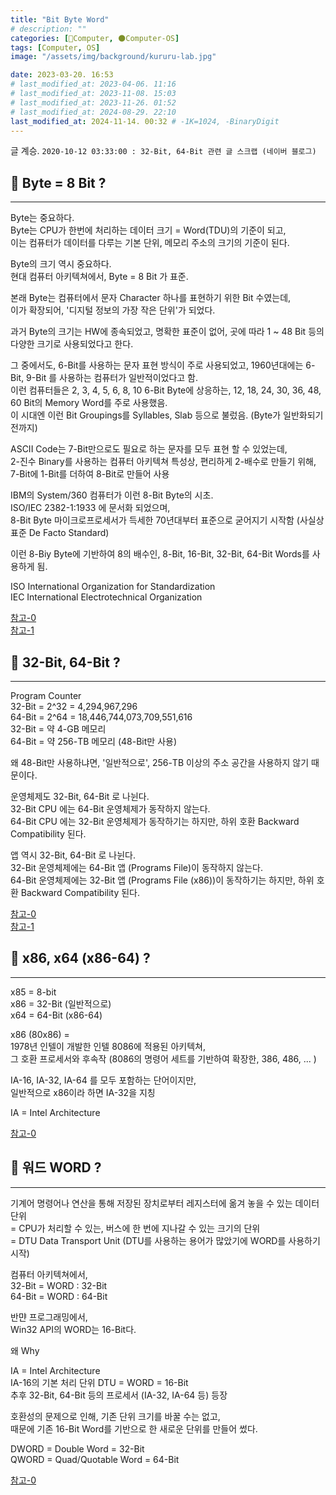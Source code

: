 ```yaml
---
title: "Bit Byte Word"
# description: ""
categories: [💫Computer, 🌑Computer-OS]
tags: [Computer, OS]
image: "/assets/img/background/kururu-lab.jpg"

date: 2023-03-20. 16:53
# last_modified_at: 2023-04-06. 11:16
# last_modified_at: 2023-11-08. 15:03
# last_modified_at: 2023-11-26. 01:52
# last_modified_at: 2024-08-29. 22:10
last_modified_at: 2024-11-14. 00:32 # -1K=1024, -BinaryDigit
---
```


글 계승.
`2020-10-12 03:33:00 : 32-Bit, 64-Bit 관련 글 스크랩 (네이버 블로그)`  

## 💫 Byte = 8 Bit ?

---

Byte는 중요하다.  
Byte는 CPU가 한번에 처리하는 데이터 크기 = Word(TDU)의 기준이 되고,  
이는 컴퓨터가 데이터를 다루는 기본 단위, 메모리 주소의 크기의 기준이 된다.  

Byte의 크기 역시 중요하다.  
현대 컴퓨터 아키텍쳐에서, Byte = 8 Bit 가 표준.  

본래 Byte는 컴퓨터에서 문자 Character 하나를 표현하기 위한 Bit 수였는데,  
이가 확장되어, '디지털 정보의 가장 작은 단위'가 되었다.  

과거 Byte의 크기는 HW에 종속되었고, 명확한 표준이 없어, 곳에 따라 1 ~ 48 Bit 등의 다양한 크기로 사용되었다고 한다.  

그 중에서도, 6-Bit를 사용하는 문자 표현 방식이 주로 사용되었고, 1960년대에는 6-Bit, 9-Bit 를 사용하는 컴퓨터가 일반적이었다고 함.  
이런 컴퓨터들은 2, 3, 4, 5, 6, 8, 10 6-Bit Byte에 상응하는, 12, 18, 24, 30, 36, 48, 60 Bit의 Memory Word를 주로 사용했음.  
이 시대엔 이런 Bit Groupings를 Syllables, Slab 등으로 불렀음. (Byte가 일반화되기 전까지)  

ASCII Code는 7-Bit만으로도 필요로 하는 문자를 모두 표현 할 수 있었는데,  
2-진수 Binary를 사용하는 컴퓨터 아키텍쳐 특성상, 편리하게 2-배수로 만들기 위해,  
7-Bit에 1-Bit를 더하여 8-Bit로 만들어 사용  

IBM의 System/360 컴퓨터가 이런 8-Bit Byte의 시초.  
ISO/IEC 2382-1:1933 에 문서화 되었으며,  
8-Bit Byte 마이크로프로세서가 득세한 70년대부터 표준으로 굳어지기 시작함 (사실상 표준 De Facto Standard)  

이런 8-Biy Byte에 기반하여 8의 배수인, 8-Bit, 16-Bit, 32-Bit, 64-Bit Words를 사용하게 됨.  

ISO International Organization for Standardization  
IEC International Electrotechnical Organization  

[참고-0](https://softwareengineering.stackexchange.com/questions/120126/what-is-the-history-of-why-bytes-are-eight-bits)  
[참고-1](https://en.wikipedia.org/wiki/Byte)  

## 💫 32-Bit, 64-Bit ?

---

Program Counter  
32-Bit = 2^32 = 4,294,967,296  
64-Bit = 2^64 = 18,446,744,073,709,551,616  
32-Bit = 약 4-GB 메모리  
64-Bit = 약 256-TB 메모리 (48-Bit만 사용)  

왜 48-Bit만 사용하냐면, '일반적으로', 256-TB 이상의 주소 공간을 사용하지 않기 때문이다.  

운영체제도 32-Bit, 64-Bit 로 나뉜다.  
32-Bit CPU 에는 64-Bit 운영체제가 동작하지 않는다.  
64-Bit CPU 에는 32-Bit 운영체제가 동작하기는 하지만, 하위 호환 Backward Compatibility 된다.  

앱 역시 32-Bit, 64-Bit 로 나뉜다.  
32-Bit 운영체제에는 64-Bit 앱 (Programs File)이 동작하지 않는다.  
64-Bit 운영체제에는 32-Bit 앱 (Programs File (x86))이 동작하기는 하지만, 하위 호환 Backward Compatibility 된다.  

[참고-0](https://blog.naver.com/sharpsoul/221777128846)  
[참고-1](https://eine.tistory.com/entry/64%EB%B9%84%ED%8A%B8-32%EB%B9%84%ED%8A%B8-CPU%EC%99%80-%EC%9A%B4%EC%98%81%EC%B2%B4%EC%A0%9C-%EC%97%90-%EB%8C%80%ED%95%98%EC%97%AC)  

## 💫 x86, x64 (x86-64) ?

---

x85 = 8-bit  
x86 = 32-Bit (일반적으로)  
x64 = 64-Bit (x86-64)  

x86 (80x86) =  
1978년 인텔이 개발한 인텔 8086에 적용된 아키텍쳐,  
그 호환 프로세서와 후속작 (8086의 명령어 세트를 기반하여 확장한, 386, 486, ...  )  

IA-16, IA-32, IA-64 를 모두 포함하는 단어이지만,  
일반적으로 x86이라 하면 IA-32을 지칭  

IA = Intel Architecture  

[참고-0](https://ko.wikipedia.org/wiki/X86)  

## 💫 워드 WORD ?

---

기계어 명령어나 연산을 통해 저장된 장치로부터 레지스터에 옮겨 놓을 수 있는 데이터 단위  
= CPU가 처리할 수 있는, 버스에 한 번에 지나갈 수 있는 크기의 단위  
= DTU Data Transport Unit (DTU를 사용하는 용어가 많았기에 WORD를 사용하기 시작)  

컴퓨터 아키텍쳐에서,  
32-Bit = WORD : 32-Bit  
64-Bit = WORD : 64-Bit  

반먄 프로그래밍에서,  
Win32 API의 WORD는 16-Bit다.  

왜 Why  

IA = Intel Architecture  
IA-16의 기본 처리 단위 DTU = WORD = 16-Bit  
추후 32-Bit, 64-Bit 등의 프로세서 (IA-32, IA-64 등) 등장  

호환성의 문제으로 인해, 기존 단위 크기를 바꿀 수는 없고,  
때문에 기존 16-Bit Word를 기반으로 한 새로운 단위를 만들어 썼다.  

DWORD = Double Word = 32-Bit  
QWORD = Quad/Quotable Word = 64-Bit  

[참고-0](https://bebesoft.tistory.com/12?category=887595)  
